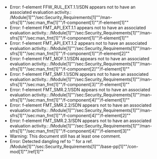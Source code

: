 * Error: f-element FFW_RUL_EXT.1.1/SDN  appears not to have an associated evaluation activity.:
        /Module[1]""/sec:Security_Requirements[1]""/man-sfrs[1]""/sec:man_ffw[1]""/f-component[1]""/f-element[1]""
* Error: f-element FMT_API_EXT.1.1  appears not to have an associated evaluation activity.:
        /Module[1]""/sec:Security_Requirements[1]""/man-sfrs[1]""/sec:man_fmt[1]""/f-component[1]""/f-element[1]""
* Error: f-element FMT_API_EXT.1.2  appears not to have an associated evaluation activity.:
        /Module[1]""/sec:Security_Requirements[1]""/man-sfrs[1]""/sec:man_fmt[1]""/f-component[1]""/f-element[2]""
* Error: f-element FMT_MOF.1.1/SDN  appears not to have an associated evaluation activity.:
        /Module[1]""/sec:Security_Requirements[1]""/man-sfrs[1]""/sec:man_fmt[1]""/f-component[2]""/f-element[1]""
* Error: f-element FMT_SMF.1.1/SDN  appears not to have an associated evaluation activity.:
        /Module[1]""/sec:Security_Requirements[1]""/man-sfrs[1]""/sec:man_fmt[1]""/f-component[3]""/f-element[1]""
* Error: f-element FMT_SMR.2.1/SDN  appears not to have an associated evaluation activity.:
        /Module[1]""/sec:Security_Requirements[1]""/man-sfrs[1]""/sec:man_fmt[1]""/f-component[4]""/f-element[1]""
* Error: f-element FMT_SMR.2.2/SDN  appears not to have an associated evaluation activity.:
        /Module[1]""/sec:Security_Requirements[1]""/man-sfrs[1]""/sec:man_fmt[1]""/f-component[4]""/f-element[2]""
* Error: f-element FMT_SMR.2.3/SDN  appears not to have an associated evaluation activity.:
        /Module[1]""/sec:Security_Requirements[1]""/man-sfrs[1]""/sec:man_fmt[1]""/f-component[4]""/f-element[3]""
* Warning: This document still has at least one comment.
* Error: Detected dangling ref to ''
        for a ref.
	/Module[1]""/sec:Security_Requirements[1]""/base-pp[1]""/con-mod[1]""/ref[1]""
